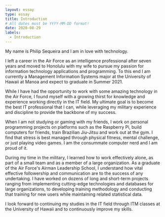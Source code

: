 ```yaml
---
layout: essay
type: essay
title: Introduction
# All dates must be YYYY-MM-DD format!
date: 2020-08-29
labels:
  - Introduction
---
```



My name is Philip Sequeira and I am in love with technology.

I left a career in the Air Force as an intelligence professional after seven years and moved to Honolulu with my wife to pursue my passion for information technology applications and programming. To this end I am currently a Management Information Systems major at the University of Hawaii at Manoa and expect to graduate in Summer 2021.

While I have had the opportunity to work with some amazing technology in the Air Force, I found myself with a growing thirst for knowledge and experience working directly in the IT field. My ultimate goal is to become the best IT professional that I can, while leveraging my military experience and discipline to provide the backbone of my success.

When I am not studying or gaming with my friends, I work on personal programming projects on platforms such as the Raspberry Pi, build computers for friends, train Brazilian Jiu-Jitsu and work out at the gym. I find that stress is best managed through physical fitness, mental challenge, or just playing video games. I am the consummate computer nerd and I am proud of it.

During my time in the military, I learned how to work effectively alone, as part of a small team and as a member of a large organization. As a graduate of the Air Force's Airman Leadership School, I understand how vital effective followership and communication are to the success of any undertaking. I have worked on dozens of long and short-term projects ranging from implementing cutting-edge technologies and databases for large organizations, to developing training methodology and conducting that training for new users while maintaining related statistical data.

I look forward to continuing my studies in the IT field through ITM classes at the University of Hawaii and to continuously improve my skills.
